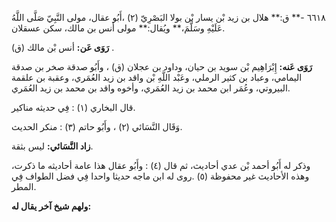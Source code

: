 ٦٦١٨ -** ق:** هلال بن زيد بْن يسار بْن بولا البَصْرِيّ (٢) ،أَبُو عقال، مولى النَّبِيّ صَلَّى اللَّهُ عَلَيْهِ وسَلَّمَ،** ويُقال:** مولى أنس بن مالك، سكن عسقلان.

**رَوَى عَن:** أنس بْن مالك (ق) .

**رَوَى عَنه:** إِبْرَاهِيم بْن سويد بن حيان، وداود بن عجلان (ق) ، وأَبُو صدقة صخر بن صدقة اليمامي، وعباد بن كثير الرملي، وعَبْد اللَّهِ بْن واقد بن زيد العُمَري، وعقبة بن علقمة البيروتي، وعُمَر ابن محمد بن زيد العُمَري، وأخوه واقد بن محمد بن زيد العُمَري.

قال البخاري (١) : فِي حديثه مناكير.

وَقَال النَّسَائي (٢) ، وأَبُو حاتم (٣) : منكر الحديث.

**زاد النَّسَائي:** ليس بثقة.

وذكر له أَبُو أحمد بْن عدي أحاديث، ثم قال (٤) : وأَبُو عقال هذا عامة أحاديثه ما ذكرت، وهذه الأحاديث غير محفوظة (٥) .روى له ابن ماجه حديثا واحدا فِي فضل الطواف فِي المطر.

**ولهم شيخ آخر يقال له:**